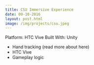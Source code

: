```yaml
---
title: CSU Immersive Experience
date: 09-10-2016
layout: post.html
image: /img/projects/csu.jpeg
---
```



Platform: HTC Vive
Built With: Unity

- Hand tracking (read more about here)
- HTC Vive
- Gameplay logic
